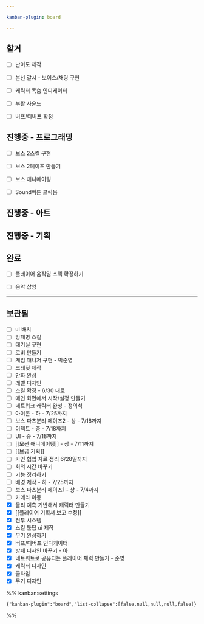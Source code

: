 ```yaml
---

kanban-plugin: board

---
```


## 할거

- [ ] 난이도 제작
- [ ] 본선 갈시 - 보이스/채팅 구현
- [ ] 캐릭터 목숨 인디케이터
- [ ] 부활 사운드
- [ ] 버프/디버프 확정


## 진행중 - 프로그래밍

- [ ] 보스 2스킬 구현
- [ ] 보스 2페이즈 만들기
- [ ] 보스 애니메이팅
- [ ] Sound버튼 클릭음


## 진행중 - 아트



## 진행중 - 기획



## 완료

- [ ] 플레이어 움직임 스펙 확정하기
- [ ] 음악 삽임


***

## 보관됨

- [ ] ui 배치
- [ ] 방패병 스킬
- [ ] 대기실 구현
- [ ] 로비 만들기
- [ ] 게임 매니저 구현 - 박준영
- [ ] 크레딧 제작
- [ ] 만화 완성
- [ ] 레벨 디자인
- [ ] 스킬 확정 - 6/30 내로
- [ ] 메인 화면에서 시작/설정 만들기
- [ ] 네트워크 캐릭터 완성 - 정의석
- [ ] 아이콘 - 하 - 7/25까지
- [ ] 보스 파츠분리 페이즈2 - 상 - 7/18까지
- [ ] 이펙트 - 중 - 7/18까지
- [ ] UI - 중 - 7/18까지
- [ ] [[모션 애니메이팅]] - 상 - 7/11까지
- [ ] [[브금 기획]]
- [ ] 카인 협업 자료 정리 6/28일까지
- [ ] 회의 시간 바꾸기
- [ ] 기능 정리하기
- [ ] 배경 제작 - 하 - 7/25까지
- [ ] 보스 파츠분리 페이즈1 - 상 - 7/4까지
- [ ] 카메라 이동
- [x] 물리 예측 기반해서 캐릭터 만들기
- [x] [[플레이어 기획서 보고 수정]]
- [x] 전투 시스템
- [x] 스킬 툴팁 ui 제작
- [x] 무기 완성하기
- [x] 버프/디버프 인디케이터
- [x] 방패 디자인 바꾸기 - 아
- [x] 네트워트로 공유되는 플레이어 체력 만들기 - 준영
- [x] 캐릭터 디자인
- [x] 쿨타임
- [x] 무기 디자인

%% kanban:settings
```
{"kanban-plugin":"board","list-collapse":[false,null,null,null,false]}
```
%%